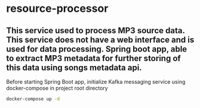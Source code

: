 # resource-processor

## This service used to process MP3 source data. This service does not have a web interface and is used for data processing. Spring boot app, able to extract MP3 metadata for further storing of this data using songs metadata api.

Before starting Spring Boot app, initialize Kafka messaging service using docker-compose in project root directory
```bash
docker-compose up -d
```
